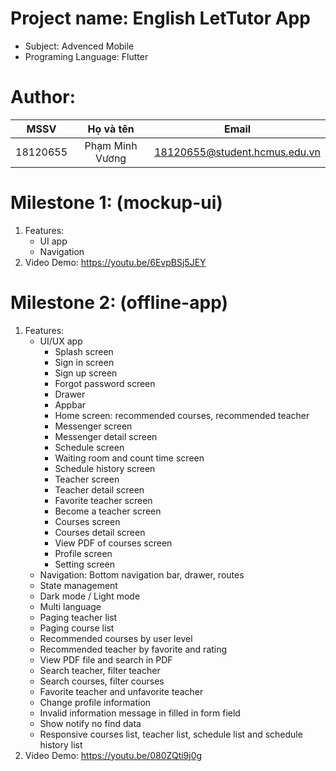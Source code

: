 # Project name: English LetTutor App
- Subject: Advenced Mobile
- Programing Language: Flutter

# Author:
| MSSV     |     Họ và tên    | Email                         |
|:--------:|:----------------:|:-----------------------------:|
| 18120655 | Phạm Minh Vương  | 18120655@student.hcmus.edu.vn |
 
# Milestone 1: (mockup-ui)
1. Features:
    - UI app
    - Navigation
2. Video Demo: https://youtu.be/6EvpBSj5JEY

# Milestone 2: (offline-app)
1. Features:
    - UI/UX app
        + Splash screen
        + Sign in screen
        + Sign up screen
        + Forgot password screen
        + Drawer
        + Appbar
        + Home screen: recommended courses, recommended teacher
        + Messenger screen
        + Messenger detail screen
        + Schedule screen
        + Waiting room and count time screen
        + Schedule history screen
        + Teacher screen
        + Teacher detail screen
        + Favorite teacher screen
        + Become a teacher screen
        + Courses screen
        + Courses detail screen
        + View PDF of courses screen
        + Profile screen
        + Setting screen
    - Navigation: Bottom navigation bar, drawer, routes
    - State management
    - Dark mode / Light mode
    - Multi language
    - Paging teacher list
    - Paging course list
    - Recommended courses by user level
    - Recommended teacher by favorite and rating
    - View PDF file and search in PDF
    - Search teacher, filter teacher
    - Search courses, filter courses
    - Favorite teacher and unfavorite teacher
    - Change profile information
    - Invalid information message in filled in form field
    - Show notify no find data
    - Responsive courses list, teacher list, schedule list and schedule history list
2. Video Demo: https://youtu.be/080ZQti9j0g